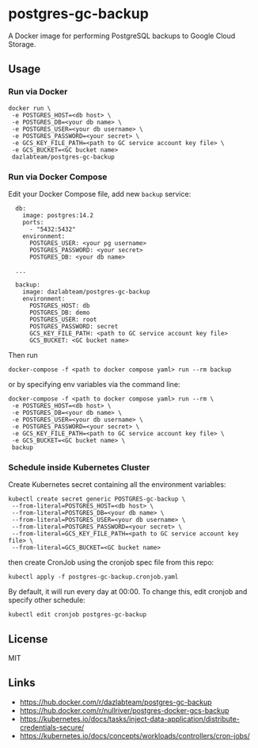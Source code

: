 # postgres-gc-backup

A Docker image for performing PostgreSQL backups to Google Cloud Storage.

## Usage

### Run via Docker

```
docker run \
 -e POSTGRES_HOST=<db host> \
 -e POSTGRES_DB=<your db name> \
 -e POSTGRES_USER=<your db username> \
 -e POSTGRES_PASSWORD=<your secret> \
 -e GCS_KEY_FILE_PATH=<path to GC service account key file> \
 -e GCS_BUCKET=<GC bucket name>
 dazlabteam/postgres-gc-backup
```

### Run via Docker Compose

Edit your Docker Compose file, add new `backup` service:

```
  db:
    image: postgres:14.2
    ports:
      - "5432:5432"
    environment:
      POSTGRES_USER: <your pg username>
      POSTGRES_PASSWORD: <your secret>
      POSTGRES_DB: <your db name>

  ...

  backup:
    image: dazlabteam/postgres-gc-backup
    environment:
      POSTGRES_HOST: db
      POSTGRES_DB: demo
      POSTGRES_USER: root
      POSTGRES_PASSWORD: secret
      GCS_KEY_FILE_PATH: <path to GC service account key file>
      GCS_BUCKET: <GC bucket name>
```

Then run

```
docker-compose -f <path to docker compose yaml> run --rm backup
```

or by specifying env variables via the command line:

```
docker-compose -f <path to docker compose yaml> run --rm \
 -e POSTGRES_HOST=<db host> \
 -e POSTGRES_DB=<your db name> \
 -e POSTGRES_USER=<your db username> \
 -e POSTGRES_PASSWORD=<your secret> \
 -e GCS_KEY_FILE_PATH=<path to GC service account key file> \
 -e GCS_BUCKET=<GC bucket name> \
 backup
```

### Schedule inside Kubernetes Cluster

Create Kubernetes secret containing all the environment variables:

```
kubectl create secret generic POSTGRES-gc-backup \
 --from-literal=POSTGRES_HOST=<db host> \
 --from-literal=POSTGRES_DB=<your db name> \
 --from-literal=POSTGRES_USER=<your db username> \
 --from-literal=POSTGRES_PASSWORD=<your secret> \
 --from-literal=GCS_KEY_FILE_PATH=<path to GC service account key file> \
 --from-literal=GCS_BUCKET=<GC bucket name>
```

then create CronJob using the cronjob spec file from this repo:

```
kubectl apply -f postgres-gc-backup.cronjob.yaml
```

By default, it will run every day at 00:00. To change this, edit cronjob and specify other schedule:

```
kubectl edit cronjob postgres-gc-backup
```

## License

MIT

## Links

- https://hub.docker.com/r/dazlabteam/postgres-gc-backup
- https://hub.docker.com/r/nullriver/postgres-docker-gcs-backup
- https://kubernetes.io/docs/tasks/inject-data-application/distribute-credentials-secure/
- https://kubernetes.io/docs/concepts/workloads/controllers/cron-jobs/
 
